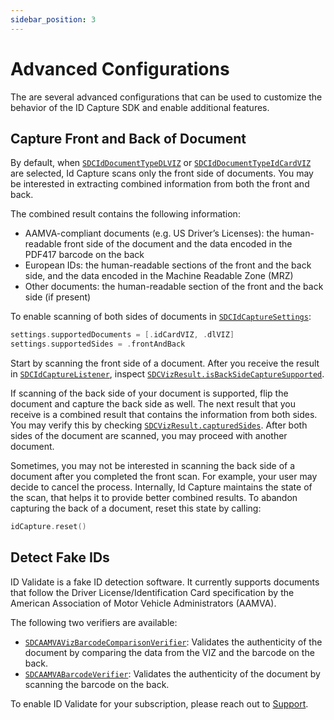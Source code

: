```yaml
---
sidebar_position: 3
---
```


# Advanced Configurations

The are several advanced configurations that can be used to customize the behavior of the ID Capture SDK and enable additional features.

## Capture Front and Back of Document

By default, when [`SDCIdDocumentTypeDLVIZ`](https://docs.scandit.com/data-capture-sdk/ios/id-capture/api/id-document-type.html#value-scandit.datacapture.id.IdDocumentType.DlViz) or [`SDCIdDocumentTypeIdCardVIZ`](https://docs.scandit.com/data-capture-sdk/ios/id-capture/api/id-document-type.html#value-scandit.datacapture.id.IdDocumentType.IdCardViz) are selected, Id Capture scans only the front side of documents. You may be interested in extracting combined information from both the front and back.

The combined result contains the following information:

* AAMVA-compliant documents (e.g. US Driver’s Licenses): the human-readable front side of the document and the data encoded in the PDF417 barcode on the back 
* European IDs: the human-readable sections of the front and the back side, and the data encoded in the Machine Readable Zone (MRZ) 
* Other documents: the human-readable section of the front and the back side (if present)

To enable scanning of both sides of documents in [`SDCIdCaptureSettings`](https://docs.scandit.com/data-capture-sdk/ios/id-capture/api/id-capture-settings.html#class-scandit.datacapture.id.IdCaptureSettings):

```swift
settings.supportedDocuments = [.idCardVIZ, .dlVIZ]
settings.supportedSides = .frontAndBack
```
Start by scanning the front side of a document. After you receive the result in [`SDCIdCaptureListener`](https://docs.scandit.com/data-capture-sdk/ios/id-capture/api/id-capture-listener.html#interface-scandit.datacapture.id.IIdCaptureListener), inspect [`SDCVizResult.isBackSideCaptureSupported`](https://docs.scandit.com/data-capture-sdk/ios/id-capture/api/viz-result.html#property-scandit.datacapture.id.VizResult.IsBackSideCaptureSupported). 

If scanning of the back side of your document is supported, flip the document and capture the back side as well. The next result that you receive is a combined result that contains the information from both sides. You may verify this by checking [`SDCVizResult.capturedSides`](https://docs.scandit.com/data-capture-sdk/ios/id-capture/api/viz-result.html#property-scandit.datacapture.id.VizResult.CapturedSides). After both sides of the document are scanned, you may proceed with another document.

Sometimes, you may not be interested in scanning the back side of a document after you completed the front scan. For example, your user may decide to cancel the process. Internally, Id Capture maintains the state of the scan, that helps it to provide better combined results. To abandon capturing the back of a document, reset this state by calling:

```swift
idCapture.reset()
```

## Detect Fake IDs

ID Validate is a fake ID detection software. It currently supports documents that follow the Driver License/Identification Card specification by the American Association of Motor Vehicle Administrators (AAMVA).

The following two verifiers are available:

* [`SDCAAMVAVizBarcodeComparisonVerifier`](https://docs.scandit.com/data-capture-sdk/ios/id-capture/api/aamva-viz-barcode-comparison-verifier.html#class-scandit.datacapture.id.AamvaVizBarcodeComparisonVerifier): Validates the authenticity of the document by comparing the data from the VIZ and the barcode on the back.
* [`SDCAAMVABarcodeVerifier`](https://docs.scandit.com/data-capture-sdk/ios/id-capture/api/aamva-barcode-verifier.html#class-scandit.datacapture.id.AamvaBarcodeVerifier): Validates the authenticity of the document by scanning the barcode on the back.

To enable ID Validate for your subscription, please reach out to [Support](mailto:support@scandit.com).

